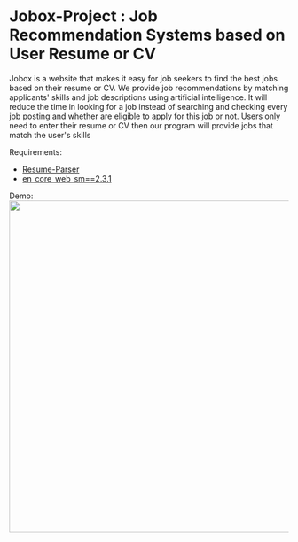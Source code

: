 # Jobox-Project : Job Recommendation Systems based on User Resume or CV

Jobox is a website that makes it easy for job seekers to find the best jobs based on their resume or CV. We provide job recommendations by matching applicants' skills and job descriptions using artificial intelligence. It will reduce the time in looking for a job instead of searching and checking every job posting and whether are eligible to apply for this job or not. Users only need to enter their resume or CV then our program will provide jobs that match the user's skills

Requirements:
- [Resume-Parser](https://pypi.org/project/resume-parser/)
- [en_core_web_sm==2.3.1](https://github.com/explosion/spacy-models/releases/download/en_core_web_sm-2.3.1/en_core_web_sm-2.3.1.tar.gz)


Demo: <br>
<img src="https://github.com/sinungadi/Jobox-Project/blob/331ac4d252351f1cbb5cd0e50e77b6f0f25ed0cc/screenshots/demo.gif" width="600px">
